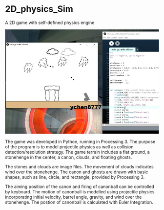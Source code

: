# 2D_physics_Sim
A 2D game with self-defined physics engine

![Screenshot of game window](Game_Terrain_001.jpg)

The game was developed in Python, running in Processing 3. The purpose of the program is to model projectile physics as well as collision detection/resolution strategy.
The game terrain includes a flat ground, a stonehenge in the center, a canon, clouds, and floating ghosts.

The stones and clouds are image files. The movement of clouds indicates wind over the stonehenge.
The canon and ghosts are drawn with basic shapes, such as line, circle, and rectangle, provided by Processing 3.

The aiming position of the canon and firing of canonball can be controlled by keyboard. The motion of canonball is modelled using projectile physics incorporating initial velocity, barrel angle, gravity, and wind over the stonehenge. The postion of canonball is calculated with Euler Integration.





